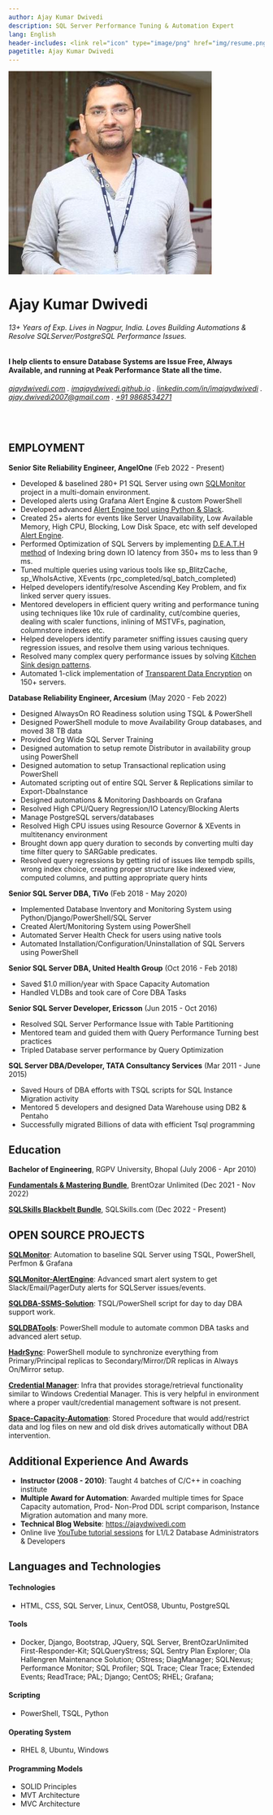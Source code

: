 ```yaml
---
author: Ajay Kumar Dwivedi
description: SQL Server Performance Tuning & Automation Expert
lang: English
header-includes: <link rel="icon" type="image/png" href="img/resume.png" />
pagetitle: Ajay Kumar Dwivedi
---
```


![](img/Ajay-Kumar-Dwivedi.jpeg)

Ajay Kumar Dwivedi
==================

###### 13+ Years of Exp. Lives in Nagpur, India. Loves Building Automations & Resolve SQLServer/PostgreSQL Performance Issues.

#### I help clients to ensure Database Systems are Issue Free, Always Available, and running at Peak Performance State all the time.

###### [ajaydwivedi.com](https://ajaydwivedi.com) . [imajaydwivedi.github.io](https://imajaydwivedi.github.io/) . [linkedin.com/in/imajaydwivedi](https://www.linkedin.com/in/imajaydwivedi) . [ajay.dwivedi2007@gmail.com](mailto:ajay.dwivedi2007@gmail.com) . [+91 9868534271](tel:+919868534271)

<br>

## EMPLOYMENT
**Senior Site Reliability Engineer, AngelOne** (Feb 2022 - Present)

- Developed & baselined 280+ P1 SQL Server using own [SQLMonitor](https://ajaydwivedi.com/demo/sqlmonitor) project in a multi-domain environment.
- Developed alerts using Grafana Alert Engine & custom PowerShell
- Developed advanced [Alert Engine tool using Python & Slack](https://ajaydwivedi.com/sqlmonitor/setup-sqlserver-alerts-with-open-source-sqlmonitor/).
- Created 25+ alerts for events like Server Unavailability, Low Available Memory, High CPU, Blocking, Low Disk Space, etc with self developed [Alert Engine](https://ajaydwivedi.com/sqlmonitor/setup-sqlserver-alerts-with-open-source-sqlmonitor/).
- Performed Optimization of SQL Servers by implementing [D.E.A.T.H method](https://www.brentozar.com/archive/2018/10/index-tuning-week-my-d-e-a-t-h-method-for-tuning-indexes/) of Indexing bring down IO latency from 350+ ms to less than 9 ms.
- Tuned multiple queries using various tools like sp_BlitzCache, sp_WhoIsActive, XEvents (rpc_completed/sql_batch_completed)
- Helped developers identify/resolve Ascending Key Problem, and fix linked server query issues.
- Mentored developers in efficient query writing and performance tuning using techniques like 10x rule of cardinality, cut/combine queries, dealing with scaler functions, inlining of MSTVFs, pagination, columnstore indexes etc.
- Helped developers identify parameter sniffing issues causing query regression issues, and resolve them using various techniques.
- Resolved many complex query performance issues by solving [Kitchen Sink design patterns](https://www.sentryone.com/blog/aaronbertrand/backtobasics-updated-kitchen-sink-example).
- Automated 1-click implementation of [Transparent Data Encryption](https://github.com/imajaydwivedi/SQLDBA-SSMS-Solution/tree/master/Security) on 150+ servers.

**Database Reliability Engineer, Arcesium** (May 2020 - Feb 2022)

- Designed AlwaysOn RO Readiness solution using TSQL & PowerShell
- Designed PowerShell module to move Availability Group databases, and moved 38 TB data
- Provided Org Wide SQL Server Training
- Designed automation to setup remote Distributor in availability group using PowerShell
- Designed automation to setup Transactional replication using PowerShell
- Automated scripting out of entire SQL Server & Replications similar to Export-DbaInstance
- Designed automations & Monitoring Dashboards on Grafana
- Resolved High CPU/Query Regression/IO Latency/Blocking Alerts
- Manage PostgreSQL servers/databases
- Resolved High CPU issues using Resource Governor & XEvents in multitenancy environment
- Brought down app query duration to seconds by converting multi day time filter query to SARGable predicates.
- Resolved query regressions by getting rid of issues like tempdb spills, wrong index choice, creating proper structure like indexed view, computed columns, and putting appropriate query hints


**Senior SQL Server DBA, TiVo** (Feb 2018 - May 2020)

- Implemented Database Inventory and Monitoring System using Python/Django/PowerShell/SQL Server
- Created Alert/Monitoring System using PowerShell
- Automated Server Health Check for users using native tools
- Automated Installation/Configuration/Uninstallation of SQL Servers using PowerShell


**Senior SQL Server DBA, United Health Group** (Oct 2016 - Feb 2018)

- Saved $1.0 million/year with Space Capacity Automation
- Handled VLDBs and took care of Core DBA Tasks


**Senior SQL Server Developer, Ericsson** (Jun 2015 - Oct 2016)

- Resolved SQL Server Performance Issue with Table Partitioning
- Mentored team and guided them with Query Performance Turning best practices
- Tripled Database server performance by Query Optimization


**SQL Server DBA/Developer, TATA Consultancy Services** (Mar 2011 - June 2015)

- Saved Hours of DBA efforts with TSQL scripts for SQL Instance Migration activity
- Mentored 5 developers and designed Data Warehouse using DB2 & Pentaho
- Successfully migrated Billions of data with efficient Tsql programming


## Education
**Bachelor of Engineering**, RGPV University, Bhopal (July 2006 - Apr 2010)

**[Fundamentals & Mastering Bundle](https://training.brentozar.com/p/fundamentals-and-mastering-bundle)**, BrentOzar Unlimited (Dec 2021 - Nov 2022)

**[SQLSkills Blackbelt Bundle](https://www.sqlskills.com/product/sqlskills-blackbelt-bundle/)**, SQLSkills.com (Dec 2022 - Present)

## OPEN SOURCE PROJECTS
**[SQLMonitor](https://github.com/imajaydwivedi/SqlMonitor)**: Automation to baseline SQL Server using TSQL, PowerShell, Perfmon & Grafana

**[SQLMonitor-AlertEngine](https://ajaydwivedi.com/sqlmonitor/setup-sqlserver-alerts-with-open-source-sqlmonitor/)**: Advanced smart alert system to get Slack/Email/PagerDuty alerts for SQLServer issues/events.

**[SQLDBA-SSMS-Solution](https://github.com/imajaydwivedi/SQLDBA-SSMS-Solution)**: TSQL/PowerShell script for day to day DBA support work.

**[SQLDBATools](https://github.com/imajaydwivedi/SQLDBATools)**: PowerShell module to automate common DBA tasks and advanced alert setup.

**[HadrSync](https://github.com/imajaydwivedi/HadrSync)**: PowerShell module to synchronize everything from Primary/Principal replicas to Secondary/Mirror/DR replicas in Always On/Mirror setup.

**[Credential Manager](https://github.com/imajaydwivedi/SQLMonitor/tree/master/Credential-Manager)**: Infra that provides storage/retrieval functionality similar to Windows Credential Manager. This is very helpful in environment where a proper vault/credential management software is not present.

**[Space-Capacity-Automation](https://github.com/imajaydwivedi/Space-Capacity-Automation)**: Stored Procedure that would add/restrict data and log files on new and old disk drives automatically without DBA intervention.

## Additional Experience And Awards

- **Instructor (2008 - 2010)**: Taught 4 batches of C/C++ in coaching institute
- **Multiple Award for Automation**: Awarded multiple times for Space Capacity automation, Prod- Non-Prod DDL script comparison, Instance Migration automation and many more.
- **Technical Blog Website**: https://ajaydwivedi.com
- Online live [YouTube tutorial sessions](https://ajaydwivedi.com/go/youtube) for L1/L2 Database Administrators & Developers

## Languages and Technologies

#### Technologies
- HTML, CSS, SQL Server, Linux, CentOS8, Ubuntu, PostgreSQL

#### Tools
- Docker, Django, Bootstrap, JQuery, SQL Server, BrentOzarUnlimited First-Responder-Kit; SQLQueryStress; SQL Sentry Plan Explorer; Ola Hallengren Maintenance Solution; OStress; DiagManager; SQLNexus; Performance Monitor; SQL Profiler; SQL Trace; Clear Trace; Extended Events; ReadTrace; PAL; Django; CentOS; RHEL; Grafana;

#### Scripting
- PowerShell, TSQL, Python

#### Operating System
- RHEL 8, Ubuntu, Windows

#### Programming Models
- SOLID Principles
- MVT Architecture
- MVC Architecture
